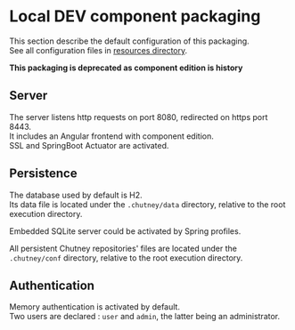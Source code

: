 # Local DEV component packaging

This section describe the default configuration of this packaging.  
See all configuration files in [resources directory](./src/main/resources).  

**This packaging is deprecated as component edition is history**

## Server

The server listens http requests on port 8080, redirected on https port 8443.  
It includes an Angular frontend with component edition.  
SSL and SpringBoot Actuator are activated.

## Persistence

The database used by default is H2.  
Its data file is located under the `.chutney/data` directory, relative to the root execution directory.  

Embedded SQLite server could be activated by Spring profiles.  

All persistent Chutney repositories' files are located under the `.chutney/conf` directory, relative to the root execution directory.

## Authentication

Memory authentication is activated by default.  
Two users are declared : `user` and `admin`, the latter being an administrator.
